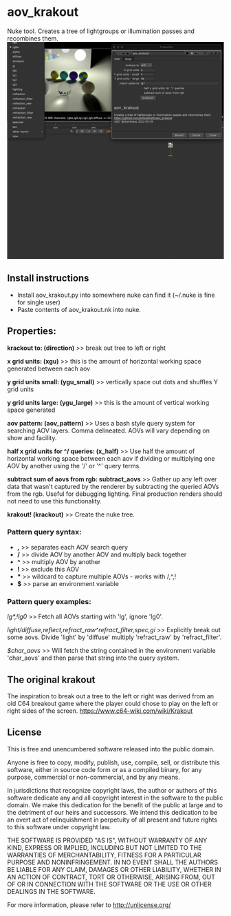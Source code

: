 # aov_krakout
Nuke tool. Creates a tree of lightgroups or illumination passes and recombines them.
![screenshot](https://raw.githubusercontent.com/artandmath/aov_krakout/master/aov_krakout_screenshot.gif)

## Install instructions

- Install aov_krakout.py into somewhere nuke can find it (~/.nuke is fine for single user)
- Paste contents of aov_krakout.nk into nuke.

## Properties:

__krackout to: (direction)__  >>  break out tree to left or right

__x grid units: (xgu)__  >>  this is the amount of horizontal working space generated between each aov

__y grid units small: (ygu_small)__  >>  vertically space out dots and shuffles Y grid units

__y grid units large: (ygu_large)__  >>  this is the amount of vertical working space generated

__aov pattern: (aov_pattern)__  >>  Uses a bash style query system for searching AOV layers. Comma delineated. AOVs will vary depending on show and facility.

__half x grid units for ^/ queries: (x_half)__  >>  Use half the amount of horizontal working space between each aov if dividing or multiplying one AOV by another using the '/' or '^' query terms.

__subtract sum of aovs from rgb: subtract_aovs__  >>  Gather up any left over data that wasn't captured by the renderer by subtracting the queried AOVs from the rgb. Useful for debugging lighting. Final production renders should not need to use this functionality.

__krakout! (krackout)__ >> Create the nuke tree.

### Pattern query syntax:
- __,__  >>  separates each AOV search query
-   __/__  >> divide AOV by another AOV and multiply back together
-  __^__  >>  multiply AOV by another
-  __!__  >>  exclude this AOV
-  __*__  >>  wildcard to capture multiple AOVs - works with /,^,!
-  __$__  >>  parse an environment variable

### Pattern query examples:
<i>lg*,!lg0</i>  >>  Fetch all AOVs starting with 'lg', ignore 'lg0'.

<i>light/diffuse,reflect,refract_raw^refract_filter,spec,gi</i>  >>  Explicitly break out some aovs. Divide 'light' by 'diffuse' multiply 'refract_raw' by 'refract_filter'.

<i>$char_aovs</i>  >> Will fetch the string contained in the environment variable 'char_aovs' and then parse that string into the query system.

## The original krakout

The inspiration to break out a tree to the left or right was derived from an old C64 breakout game where the player could chose to play on the left or right sides of the screen.
https://www.c64-wiki.com/wiki/Krakout

## License

This is free and unencumbered software released into the public domain.

Anyone is free to copy, modify, publish, use, compile, sell, or
distribute this software, either in source code form or as a compiled
binary, for any purpose, commercial or non-commercial, and by any
means.

In jurisdictions that recognize copyright laws, the author or authors
of this software dedicate any and all copyright interest in the
software to the public domain. We make this dedication for the benefit
of the public at large and to the detriment of our heirs and
successors. We intend this dedication to be an overt act of
relinquishment in perpetuity of all present and future rights to this
software under copyright law.

THE SOFTWARE IS PROVIDED "AS IS", WITHOUT WARRANTY OF ANY KIND,
EXPRESS OR IMPLIED, INCLUDING BUT NOT LIMITED TO THE WARRANTIES OF
MERCHANTABILITY, FITNESS FOR A PARTICULAR PURPOSE AND NONINFRINGEMENT.
IN NO EVENT SHALL THE AUTHORS BE LIABLE FOR ANY CLAIM, DAMAGES OR
OTHER LIABILITY, WHETHER IN AN ACTION OF CONTRACT, TORT OR OTHERWISE,
ARISING FROM, OUT OF OR IN CONNECTION WITH THE SOFTWARE OR THE USE OR
OTHER DEALINGS IN THE SOFTWARE.

For more information, please refer to <http://unlicense.org/>
